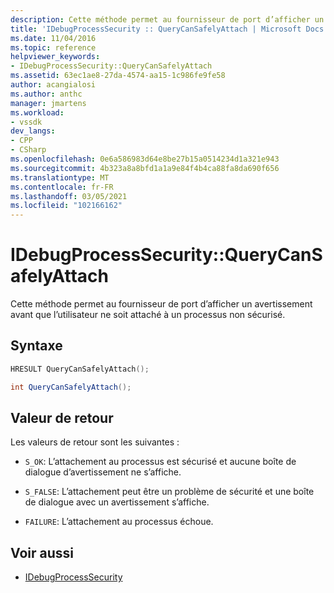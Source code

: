 ```yaml
---
description: Cette méthode permet au fournisseur de port d’afficher un avertissement avant que l’utilisateur ne soit attaché à un processus non sécurisé.
title: 'IDebugProcessSecurity :: QueryCanSafelyAttach | Microsoft Docs'
ms.date: 11/04/2016
ms.topic: reference
helpviewer_keywords:
- IDebugProcessSecurity::QueryCanSafelyAttach
ms.assetid: 63ec1ae8-27da-4574-aa15-1c986fe9fe58
author: acangialosi
ms.author: anthc
manager: jmartens
ms.workload:
- vssdk
dev_langs:
- CPP
- CSharp
ms.openlocfilehash: 0e6a586983d64e8be27b15a0514234d1a321e943
ms.sourcegitcommit: 4b323a8a8bfd1a1a9e84f4b4ca88fa8da690f656
ms.translationtype: MT
ms.contentlocale: fr-FR
ms.lasthandoff: 03/05/2021
ms.locfileid: "102166162"
---
```

# <a name="idebugprocesssecurityquerycansafelyattach"></a>IDebugProcessSecurity::QueryCanSafelyAttach
Cette méthode permet au fournisseur de port d’afficher un avertissement avant que l’utilisateur ne soit attaché à un processus non sécurisé.

## <a name="syntax"></a>Syntaxe

```cpp
HRESULT QueryCanSafelyAttach();
```

```csharp
int QueryCanSafelyAttach();
```

## <a name="return-value"></a>Valeur de retour
 Les valeurs de retour sont les suivantes :

- `S_OK`: L’attachement au processus est sécurisé et aucune boîte de dialogue d’avertissement ne s’affiche.

- `S_FALSE`: L’attachement peut être un problème de sécurité et une boîte de dialogue avec un avertissement s’affiche.

- `FAILURE`: L’attachement au processus échoue.

## <a name="see-also"></a>Voir aussi
- [IDebugProcessSecurity](../../../extensibility/debugger/reference/idebugprocesssecurity.md)
